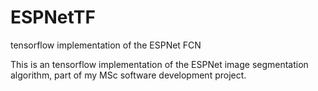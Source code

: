 # ESPNetTF
tensorflow implementation of the ESPNet FCN

This is an tensorflow implementation of the ESPNet image segmentation algorithm, part of my MSc software development project.
